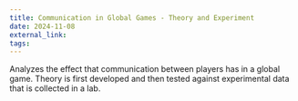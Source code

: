 ```yaml
---
title: Communication in Global Games - Theory and Experiment
date: 2024-11-08
external_link: 
tags:
---
```


Analyzes the effect that communication between players has in a global game. Theory is first developed and then tested against experimental data that is collected in a lab.

<!--more-->
